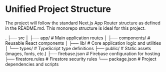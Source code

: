 # Unified Project Structure
The project will follow the standard Next.js App Router structure as defined in the README.md. This monorepo structure is ideal for this project.

.
├── src
│   ├── app/                  # Main application routes
│   ├── components/           # Reusable React components
│   ├── lib/                  # Core application logic and utilities
│   └── types/                # TypeScript type definitions
├── public/                   # Static assets (images, fonts, etc.)
├── firebase.json             # Firebase configuration for hosting
├── firestore.rules           # Firestore security rules
└── package.json              # Project dependencies and scripts